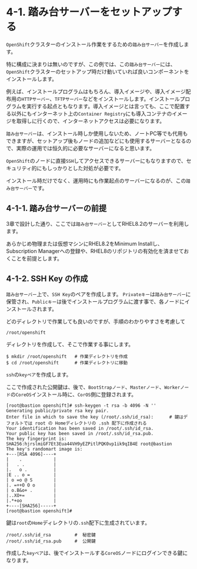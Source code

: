 # 4-1. 踏み台サーバーをセットアップする

`OpenShift`クラスターのインストール作業をするための`踏み台サーバー`を作成します。

特に構成に決まりは無いのですが、この例では、この`踏み台サーバー`には、`OpenShift`クラスターのセットアップ時だけ動いていれば良いコンポーネントをインストールします。

例えば、インストールプログラムはもちろん、導入イメージや、導入イメージ配布用の`HTTPサーバー`、`TFTPサーバー`などをインストールします。インストールプログラムを実行する起点ともなります。導入イメージとは言っても、ここで配置する以外にもインターネット上の`Container Registry`にも導入コンテナのイメージを取得しに行くので、インターネットアクセスは必要になります。

`踏み台サーバー`は、インストール時しか使用しないため、ノートPC等でも代用もできますが、セットアップ後もノードの追加などにも使用するサーバーとなるので、実際の運用では恒久的に必要なサーバーになると思います。

`OpenShift`のノードに直接`SSH`してアクセスできるサーバーにもなりますので、セキュリティ的にもしっかりとした対処が必要です。

インストール時だけでなく、運用時にも作業起点のサーバーになるのが、この`踏み台サーバー`です。

## 4-1-1. 踏み台サーバーの前提

3章で設計した通り、ここでは`踏み台サーバー`としてRHEL8.2のサーバーを利用します。

あらかじめ物理または仮想マシンにRHEL8.2をMinimum Installし、Subscription Managerへの登録や、RHEL8のリポジトリの有効化を済ませておくことを前提とします。

## 4-1-2. SSH Key の作成
`踏み台サーバー`上で、`SSH Key`のペアを作成します。
`Privateキー`は`踏み台サーバー`に保管され、`Publicキー`は後でインストールプログラムに渡す事で、各ノードにインストールされます。

どのディレクトリで作業しても良いのですが、手順のわかりやすさを考慮して

`/root/openshift`

ディレクトリを作成して、そこで作業する事にします。

```
$ mkdir /root/openshift   # 作業ディレクトリを作成
$ cd /root/openshift      # 作業ディレクトリに移動
```

`ssh`の`keyペア`を作成します。

ここで作成された公開鍵は、後で、`BootStrapノード`、`Masterノード`、`Workerノード`の`CoreOS`インストール時に、`CorOS`側に登録されます。

```
[root@bastion openshift]# ssh-keygen -t rsa -b 4096 -N '' 
Generating public/private rsa key pair.
Enter file in which to save the key (/root/.ssh/id_rsa):      # 鍵はデフォルトでは root の Homeディレクトリの .ssh 配下に作成される
Your identification has been saved in /root/.ssh/id_rsa.
Your public key has been saved in /root/.ssh/id_rsa.pub.
The key fingerprint is:
SHA256:hjrslmiGF7Et3Eua44VH9yEZPitlPQK0vp1ik9qIB4E root@bastion
The key's randomart image is:
+---[RSA 4096]----+
|    .            |
|   . .           |
|.   o .          |
|E .. o =         |
| o =o @ S        |
|. =++O O o       |
| o.B&o+ .        |
|..XO+=           |
|.*+oo            |
+----[SHA256]-----+
[root@bastion openshift]#
```

鍵は`root`の`Home`ディレクトリの`.ssh`配下に生成されています。

```
/root/.ssh/id_rsa         #  秘密鍵
/root/.ssh/id_rsa.pub     #  公開鍵
```

作成した`keyペア`は、後でインストールする`CoreOS`ノードにログインできる鍵になります。